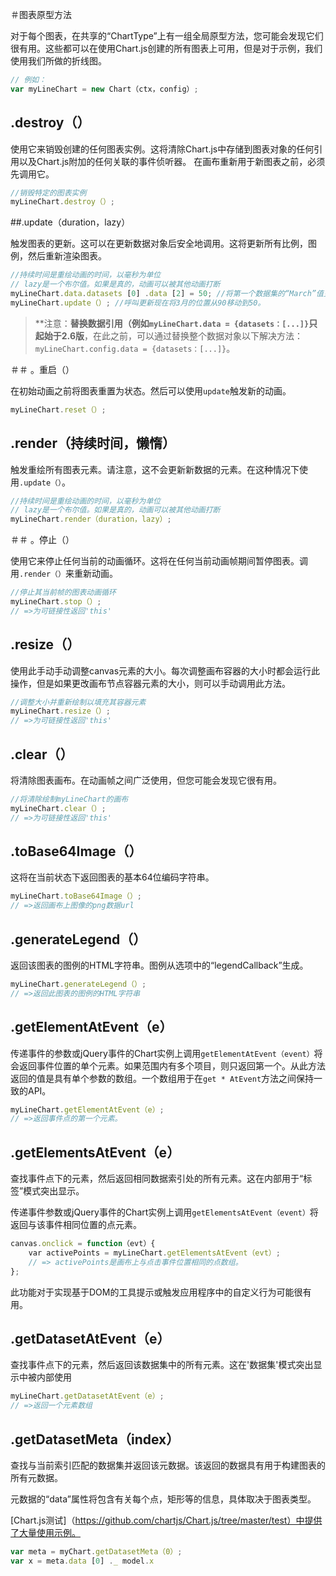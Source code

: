＃图表原型方法

对于每个图表，在共享的“ChartType”上有一组全局原型方法，您可能会发现它们很有用。这些都可以在使用Chart.js创建的所有图表上可用，但是对于示例，我们使用我们所做的折线图。

```javascript
// 例如：
var myLineChart = new Chart（ctx，config）;
```

## .destroy（）

使用它来销毁创建的任何图表实例。这将清除Chart.js中存储到图表对象的任何引用以及Chart.js附加的任何关联的事件侦听器。
在画布重新用于新图表之前，必须先调用它。

```javascript
//销毁特定的图表实例
myLineChart.destroy（）;
```

##.update（duration，lazy）

触发图表的更新。这可以在更新数据对象后安全地调用。这将更新所有比例，图例，然后重新渲染图表。

```javascript
//持续时间是重绘动画的时间，以毫秒为单位
// lazy是一个布尔值。如果是真的，动画可以被其他动画打断
myLineChart.data.datasets [0] .data [2] = 50; //将第一个数据集的“March”值更新为50
myLineChart.update（）; //呼叫更新现在将3月的位置从90移动到50。
```

> **注意：**替换数据引用（例如`myLineChart.data = {datasets：[...]}`只起始于2.6版**，在此之前，可以通过替换整个数据对象以下解决方法：`myLineChart.config.data = {datasets：[...]}`。

＃＃ 。重启（）

在初始动画之前将图表重置为状态。然后可以使用`update`触发新的动画。

```javascript
myLineChart.reset（）;
```

## .render（持续时间，懒惰）

触发重绘所有图表元素。请注意，这不会更新新数据的元素。在这种情况下使用`.update（）`。
```javascript
//持续时间是重绘动画的时间，以毫秒为单位
// lazy是一个布尔值。如果是真的，动画可以被其他动画打断
myLineChart.render（duration，lazy）;
```

＃＃ 。停止（）

使用它来停止任何当前的动画循环。这将在任何当前动画帧期间暂停图表。调用`.render（）`来重新动画。

```javascript
//停止其当前帧的图表动画循环
myLineChart.stop（）;
// =>为可链接性返回'this'
```

## .resize（）

使用此手动手动调整canvas元素的大小。每次调整画布容器的大小时都会运行此操作，但是如果更改画布节点容器元素的大小，则可以手动调用此方法。

```javascript
//调整大小并重新绘制以填充其容器元素
myLineChart.resize（）;
// =>为可链接性返回'this'
```

## .clear（）

将清除图表画布。在动画帧之间广泛使用，但您可能会发现它很有用。

```javascript
//将清除绘制myLineChart的画布
myLineChart.clear（）;
// =>为可链接性返回'this'
```

## .toBase64Image（）

这将在当前状态下返回图表的基本64位编码字符串。

```javascript
myLineChart.toBase64Image（）;
// =>返回画布上图像的png数据url
```

## .generateLegend（）

返回该图表的图例的HTML字符串。图例从选项中的“legendCallback”生成。

```javascript
myLineChart.generateLegend（）;
// =>返回此图表的图例的HTML字符串
```

## .getElementAtEvent（e）

传递事件的参数或jQuery事件的Chart实例上调用`getElementAtEvent（event）`将会返回事件位置的单个元素。如果范围内有多个项目，则只返回第一个。从此方法返回的值是具有单个参数的数组。一个数组用于在`get * AtEvent`方法之间保持一致的API。

```javascript
myLineChart.getElementAtEvent（e）;
// =>返回事件点的第一个元素。
```

## .getElementsAtEvent（e）

查找事件点下的元素，然后返回相同数据索引处的所有元素。这在内部用于“标签”模式突出显示。

传递事件参数或jQuery事件的Chart实例上调用`getElementsAtEvent（event）`将返回与该事件相同位置的点元素。

```javascript
canvas.onclick = function（evt）{
    var activePoints = myLineChart.getElementsAtEvent（evt）;
    // => activePoints是画布上与点击事件位置相同的点数组。
};
```

此功能对于实现基于DOM的工具提示或触发应用程序中的自定义行为可能很有用。

## .getDatasetAtEvent（e）

查找事件点下的元素，然后返回该数据集中的所有元素。这在'数据集'模式突出显示中被内部使用

```javascript
myLineChart.getDatasetAtEvent（e）;
// =>返回一个元素数组
```

## .getDatasetMeta（index）

查找与当前索引匹配的数据集并返回该元数据。该返回的数据具有用于构建图表的所有元数据。

元数据的“data”属性将包含有关每个点，矩形等的信息，具体取决于图表类型。

[Chart.js测试]（https://github.com/chartjs/Chart.js/tree/master/test）中提供了大量使用示例。

```javascript
var meta = myChart.getDatasetMeta（0）;
var x = meta.data [0] ._ model.x
```
